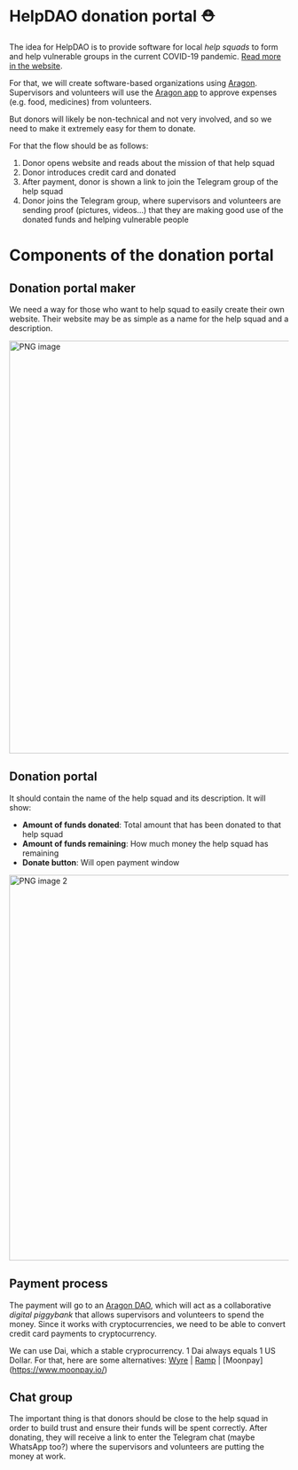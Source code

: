 # HelpDAO donation portal ⛑

The idea for HelpDAO is to provide software for local *help squads* to form and help vulnerable groups in the current COVID-19 pandemic. [Read more in the website](https://helpdao.org).

For that, we will create software-based organizations using [Aragon](https://aragon.org). Supervisors and volunteers will use the [Aragon app](https://app.aragon.org) to approve expenses (e.g. food, medicines) from volunteers.

But donors will likely be non-technical and not very involved, and so we need to make it extremely easy for them to donate.

For that the flow should be as follows:
1. Donor opens website and reads about the mission of that help squad
2. Donor introduces credit card and donated
3. After payment, donor is shown a link to join the Telegram group of the help squad
4. Donor joins the Telegram group, where supervisors and volunteers are sending proof (pictures, videos...) that they are making good use of the donated funds and helping vulnerable people

# Components of the donation portal
## Donation portal maker
We need a way for those who want to help squad to easily create their own website.
Their website may be as simple as a name for the help squad and a description.

<img width="744" alt="PNG image" src="https://user-images.githubusercontent.com/718208/77250623-2228e180-6c41-11ea-9c6d-3b2e6d0b53bd.png">

## Donation portal
It should contain the name of the help squad and its description.
It will show:
- **Amount of funds donated**: Total amount that has been donated to that help squad
- **Amount of funds remaining**: How much money the help squad has remaining
- **Donate button**: Will open payment window

<img width="695" alt="PNG image 2" src="https://user-images.githubusercontent.com/718208/77250625-23f2a500-6c41-11ea-998b-c0ef8b520e8e.png">


## Payment process
The payment will go to an [Aragon DAO](https://aragon.org), which will act as a collaborative *digital piggybank* that allows supervisors and volunteers to spend the money. Since it works with cryptocurrencies, we need to be able to convert credit card payments to cryptocurrency.

We can use Dai, which a stable cryprocurrency. 1 Dai always equals 1 US Dollar.
For that, here are some alternatives:
[Wyre](https://www.sendwyre.com/) | [Ramp](https://instant.ramp.network/) | [Moonpay] (https://www.moonpay.io/)

## Chat group
The important thing is that donors should be close to the help squad in order to build trust and ensure their funds will be spent correctly.
After donating, they will receive a link to enter the Telegram chat (maybe WhatsApp too?) where the supervisors and volunteers are putting the money at work.
